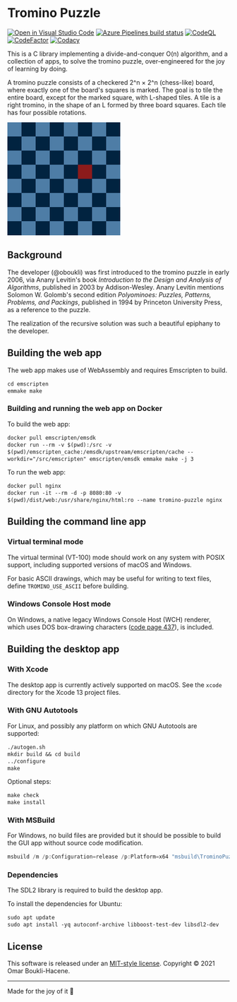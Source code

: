 # Tromino Puzzle

[![Open in Visual Studio Code](https://open.vscode.dev/badges/open-in-vscode.svg)](https://open.vscode.dev/oboukli/tromino-puzzle)
[![Azure Pipelines build status](https://dev.azure.com/omarboukli/tromino-puzzle/_apis/build/status/oboukli.tromino-puzzle?branchName=development)](https://dev.azure.com/omarboukli/tromino-puzzle/_build/latest?definitionId=2&branchName=development)
[![CodeQL](https://github.com/oboukli/tromino-puzzle/actions/workflows/codeql-analysis.yml/badge.svg?branch=development)](https://github.com/oboukli/tromino-puzzle/actions/workflows/codeql-analysis.yml?query=branch%3Adevelopment)
[![CodeFactor](https://www.codefactor.io/repository/github/oboukli/tromino-puzzle/badge)](https://www.codefactor.io/repository/github/oboukli/tromino-puzzle)
[![Codacy](https://app.codacy.com/project/badge/Grade/8395b4fbd3b34c72907b0e65fe0b5f35)](https://www.codacy.com/gh/oboukli/tromino-puzzle/dashboard)

This is a C library implementing a divide-and-conquer O(n) algorithm, and a
collection of apps, to solve the tromino puzzle, over-engineered for the joy of
learning by doing.

A tromino puzzle consists of a checkered 2^n × 2^n (chess-like) board, where
exactly one of the board's squares is marked. The goal is to tile the entire
board, except for the marked square, with L-shaped tiles. A tile is a right
tromino, in the shape of an L formed by three board squares. Each tile has four
possible rotations.

![Tromino puzzle](content/puzzle-8x8.gif)

## Background

The developer (@oboukli) was first introduced to the tromino puzzle in early
2006, via Anany Levitin's book _Introduction to the Design and Analysis of
Algorithms_, published in 2003 by Addison-Wesley. Anany Levitin mentions Solomon
W. Golomb's second edition _Polyominoes: Puzzles, Patterns, Problems, and
Packings_, published in 1994 by Princeton University Press, as a reference to the
puzzle.

The realization of the recursive solution was such a beautiful epiphany to the
developer.

## Building the web app

The web app makes use of WebAssembly and requires Emscripten to build.

```shell
cd emscripten
emmake make
```

### Building and running the web app on Docker

To build the web app:

```shell
docker pull emscripten/emsdk
docker run --rm -v $(pwd):/src -v $(pwd)/emscripten_cache:/emsdk/upstream/emscripten/cache --workdir="/src/emscripten" emscripten/emsdk emmake make -j 3
```

To run the web app:

```shell
docker pull nginx
docker run -it --rm -d -p 8080:80 -v $(pwd)/dist/web:/usr/share/nginx/html:ro --name tromino-puzzle nginx
```

## Building the command line app

### Virtual terminal mode

The virtual terminal (VT-100) mode should work on any system with POSIX
support, including supported versions of macOS and Windows.

For basic ASCII drawings, which may be useful for writing to text files,
define `TROMINO_USE_ASCII` before building.

### Windows Console Host mode

On Windows, a native legacy Windows Console Host (WCH) renderer, which uses DOS
box-drawing characters
([code page 437](https://en.wikipedia.org/wiki/Code_page_437)), is included.

## Building the desktop app

### With Xcode

The desktop app is currently actively supported on macOS. See the `xcode` directory for
the Xcode 13 project files.

### With GNU Autotools

For Linux, and possibly any platform on which GNU Autotools are
supported:

```shell
./autogen.sh
mkdir build && cd build
../configure
make
```

Optional steps:

```shell
make check
make install
```

### With MSBuild

For Windows, no build files are provided but it should be possible
to build the GUI app without source code modification.

```powershell
msbuild /m /p:Configuration=release /p:Platform=x64 "msbuild\TrominoPuzzle.sln"
```

### Dependencies

The SDL2 library is required to build the desktop app.

To install the dependencies for Ubuntu:

```shell
sudo apt update
sudo apt install -yq autoconf-archive libboost-test-dev libsdl2-dev
```

## License

This software is released under an [MIT-style license](LICENSE).
Copyright © 2021 Omar Boukli-Hacene.

---

Made for the joy of it 🐳
